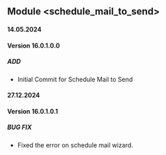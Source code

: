 ## Module <schedule_mail_to_send>

#### 14.05.2024
#### Version 16.0.1.0.0
##### ADD
- Initial Commit for Schedule Mail to Send

#### 27.12.2024
#### Version 16.0.1.0.1
##### BUG FIX
- Fixed the error on schedule mail wizard.